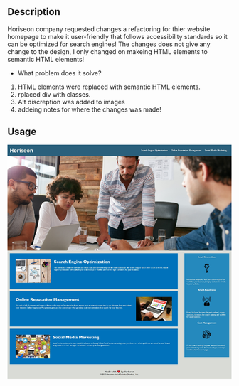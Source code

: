 # <Marketing-Company>

## Description

Horiseon company requested changes a refactoring for thier website homepage to make it user-friendly that follows accessibility standards so it can be optimized for search engines!
The changes does not give any change to the design, I only changed on makeing HTML elements to semantic HTML elements!

- What problem does it solve?

1. HTML elements were replaced with semantic HTML elements.
2. rplaced div with classes.
3. Alt discreption was added to images
4. addeing notes for where the changes was made!

## Usage
![screenshot](assets/images/webpage-screenshot.jpg)

